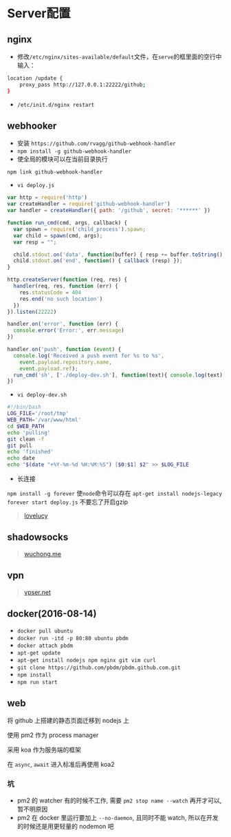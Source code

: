 # Server配置

## nginx

* 修改`/etc/nginx/sites-available/default`文件，在`serve`的框里面的空行中输入：

```sh
location /update {
    proxy_pass http://127.0.0.1:22222/github;
}
```

* `/etc/init.d/nginx restart`

## webhooker

* 安装 `https://github.com/rvagg/github-webhook-handler`
* `npm install -g github-webhook-handler`
* 使全局的模块可以在当前目录执行

`npm link github-webhook-handler`

* `vi deploy.js`

```javascript
var http = require('http')
var createHandler = require('github-webhook-handler')
var handler = createHandler({ path: '/github', secret: '******' })

function run_cmd(cmd, args, callback) {
  var spawn = require('child_process').spawn;
  var child = spawn(cmd, args);
  var resp = "";

  child.stdout.on('data', function(buffer) { resp += buffer.toString(); });
  child.stdout.on('end', function() { callback (resp) });
}

http.createServer(function (req, res) {
  handler(req, res, function (err) {
    res.statusCode = 404
    res.end('no such location')
  })
}).listen(22222)

handler.on('error', function (err) {
  console.error('Error:', err.message)
})

handler.on('push', function (event) {
  console.log('Received a push event for %s to %s',
    event.payload.repository.name,
    event.payload.ref);
  run_cmd('sh', ['./deploy-dev.sh'], function(text){ console.log(text) });
})
```

* `vi deploy-dev.sh`

```sh
#!/bin/bash
LOG_FILE='/root/tmp'
WEB_PATH='/var/www/html'
cd $WEB_PATH
echo 'pulling'
git clean -f
git pull
echo 'finished'
echo date
echo "$(date "+%Y-%m-%d %H:%M:%S") [$0:$1] $2" >> $LOG_FILE
```

* 长连接

`npm install -g forever` 使`node`命令可以存在
`apt-get install nodejs-legacy`
`forever start deploy.js`
不要忘了开启gzip

> [lovelucy](http://www.lovelucy.info/auto-deploy-website-by-webhooks-of-github-and-gitlab.html)

## shadowsocks

> [wuchong.me](http://wuchong.me/blog/2015/02/02/shadowsocks-install-and-optimize/)

## vpn

> [vpser.net](http://www.vpser.net/manage/linode-vps-pptp-vpn-howto.html)

## docker(2016-08-14)

* `docker pull ubuntu`
* `docker run -itd -p 80:80 ubuntu pbdm`
* `docker attach pbdm`
* `apt-get update`
* `apt-get install nodejs npm nginx git vim curl`
* `git clone https://github.com/pbdm/pbdm.github.com.git`
* `npm install`
* `npm run start`

## web

将 github 上搭建的静态页面迁移到 nodejs 上

使用 pm2 作为 process manager

采用 koa 作为服务端的框架

在 `async`, `await` 进入标准后再使用 koa2

### 坑

* pm2 的 watcher 有的时候不工作, 需要 `pm2 stop name --watch` 再开才可以, 暂不明原因
* pm2 在 docker 里运行要加上 `--no-daemon`, 且同时不能 watch, 所以在开发的时候还是用更轻量的 nodemon 吧
